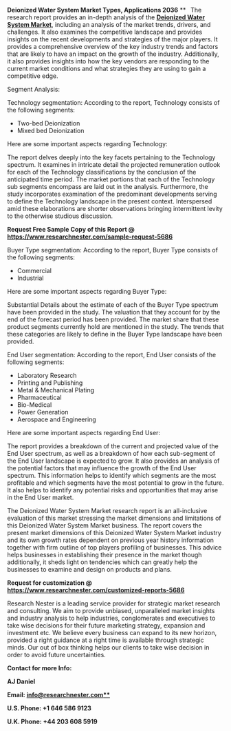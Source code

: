 ﻿**Deionized Water System Market Types, Applications 2036**
**
` `The research report provides an in-depth analysis of the [**Deionized Water System Market**](https://www.researchnester.com/reports/deionized-water-system-market/5686), including an analysis of the market trends, drivers, and challenges. It also examines the competitive landscape and provides insights on the recent developments and strategies of the major players. It provides a comprehensive overview of the key industry trends and factors that are likely to have an impact on the growth of the industry. Additionally, it also provides insights into how the key vendors are responding to the current market conditions and what strategies they are using to gain a competitive edge.

Segment Analysis:

Technology segmentation: According to the report, Technology consists of the following segments: 

- Two-bed Deionization
- Mixed bed Deionization 

Here are some important aspects regarding Technology: 

The report delves deeply into the key facets pertaining to the Technology spectrum. It examines in intricate detail the projected remuneration outlook for each of the Technology classifications by the conclusion of the anticipated time period. The market portions that each of the Technology sub segments encompass are laid out in the analysis. Furthermore, the study incorporates examination of the predominant developments serving to define the Technology landscape in the present context. Interspersed amid these elaborations are shorter observations bringing intermittent levity to the otherwise studious discussion.

**Request Free Sample Copy of this Report @ <https://www.researchnester.com/sample-request-5686>** 

Buyer Type segmentation: According to the report, Buyer Type consists of the following segments: 

- Commercial
- Industrial 

Here are some important aspects regarding Buyer Type:

Substantial Details about the estimate of each of the Buyer Type spectrum have been provided in the study. The valuation that they account for by the end of the forecast period has been provided. The market share that these product segments currently hold are mentioned in the study. The trends that these categories are likely to define in the Buyer Type landscape have been provided.

End User segmentation: According to the report, End User consists of the following segments: 

- Laboratory Research
- Printing and Publishing
- Metal & Mechanical Plating
- Pharmaceutical
- Bio-Medical
- Power Generation
- Aerospace and Engineering 

Here are some important aspects regarding End User:

The report provides a breakdown of the current and projected value of the End User spectrum, as well as a breakdown of how each sub-segment of the End User landscape is expected to grow. It also provides an analysis of the potential factors that may influence the growth of the End User spectrum. This information helps to identify which segments are the most profitable and which segments have the most potential to grow in the future. It also helps to identify any potential risks and opportunities that may arise in the End User market.

The Deionized Water System Market research report is an all-inclusive evaluation of this market stressing the market dimensions and limitations of this Deionized Water System Market business. The report covers the present market dimensions of this Deionized Water System Market industry and its own growth rates dependent on previous year history information together with firm outline of top players profiling of businesses. This advice helps businesses in establishing their presence in the market though additionally, it sheds light on tendencies which can greatly help the businesses to examine and design on products and plans.

**Request for customization @ <https://www.researchnester.com/customized-reports-5686>** 

Research Nester is a leading service provider for strategic market research and consulting. We aim to provide unbiased, unparalleled market insights and industry analysis to help industries, conglomerates and executives to take wise decisions for their future marketing strategy, expansion and investment etc. We believe every business can expand to its new horizon, provided a right guidance at a right time is available through strategic minds. Our out of box thinking helps our clients to take wise decision in order to avoid future uncertainties.

**Contact for more Info:**

**AJ Daniel**

**Email: [info@researchnester.com**](mailto:info@researchnester.com)**

**U.S. Phone: +1 646 586 9123** 

**U.K. Phone: +44 203 608 5919**


